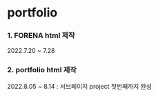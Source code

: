 # portfolio

### 1. FORENA html 제작

2022.7.20 ~ 7.28

### 2. portfolio html 제작

2022.8.05 ~ 8.14 : 서브페이지 project 첫번째까지 완성
